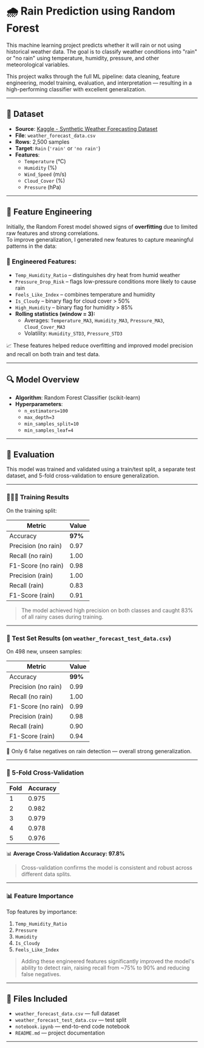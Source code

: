# 🌧️ Rain Prediction using Random Forest

This machine learning project predicts whether it will rain or not using historical weather data. The goal is to classify weather conditions into "rain" or "no rain" using temperature, humidity, pressure, and other meteorological variables.

This project walks through the full ML pipeline: data cleaning, feature engineering, model training, evaluation, and interpretation — resulting in a high-performing classifier with excellent generalization.

---

## 📁 Dataset

- **Source**: [Kaggle - Synthetic Weather Forecasting Dataset](https://www.kaggle.com/)
- **File**: `weather_forecast_data.csv`
- **Rows**: 2,500 samples
- **Target**: `Rain` (`'rain'` or `'no rain'`)
- **Features**:
  - `Temperature` (°C)
  - `Humidity` (%)
  - `Wind_Speed` (m/s)
  - `Cloud_Cover` (%)
  - `Pressure` (hPa)

---

## 🧠 Feature Engineering

Initially, the Random Forest model showed signs of **overfitting** due to limited raw features and strong correlations.  
To improve generalization, I generated new features to capture meaningful patterns in the data:

### 🔨 Engineered Features:
- `Temp_Humidity_Ratio` – distinguishes dry heat from humid weather
- `Pressure_Drop_Risk` – flags low-pressure conditions more likely to cause rain
- `Feels_Like_Index` – combines temperature and humidity
- `Is_Cloudy` – binary flag for cloud cover > 50%
- `High_Humidity` – binary flag for humidity > 85%
- **Rolling statistics (window = 3):**
  - Averages: `Temperature_MA3`, `Humidity_MA3`, `Pressure_MA3`, `Cloud_Cover_MA3`
  - Volatility: `Humidity_STD3`, `Pressure_STD3`

📈 These features helped reduce overfitting and improved model precision and recall on both train and test data.

---

## 🔍 Model Overview

- **Algorithm**: Random Forest Classifier (scikit-learn)
- **Hyperparameters**:
  - `n_estimators=100`
  - `max_depth=3`
  - `min_samples_split=10`
  - `min_samples_leaf=4`

---

## 🧪 Evaluation

This model was trained and validated using a train/test split, a separate test dataset, and 5-fold cross-validation to ensure generalization.

---

### 🏋🏽‍♂️ Training Results

On the training split:

| Metric         | Value |
|----------------|--------|
| Accuracy       | **97%**
| Precision (no rain) | 0.97 |
| Recall (no rain)    | 1.00 |
| F1-Score (no rain)  | 0.98 |
| Precision (rain)    | 1.00 |
| Recall (rain)       | 0.83 |
| F1-Score (rain)     | 0.91 |

> The model achieved high precision on both classes and caught 83% of all rainy cases during training.

---

### 🧾 Test Set Results (on `weather_forecast_test_data.csv`)

On 498 new, unseen samples:

| Metric         | Value |
|----------------|--------|
| Accuracy       | **99%**
| Precision (no rain) | 0.99 |
| Recall (no rain)    | 1.00 |
| F1-Score (no rain)  | 0.99 |
| Precision (rain)    | 0.98 |
| Recall (rain)       | 0.90 |
| F1-Score (rain)     | 0.94 |

📌 Only 6 false negatives on rain detection — overall strong generalization.

---

### 🔁 5-Fold Cross-Validation

| Fold | Accuracy |
|------|----------|
| 1    | 0.975    |
| 2    | 0.982    |
| 3    | 0.979    |
| 4    | 0.978    |
| 5    | 0.976    |

📊 **Average Cross-Validation Accuracy: 97.8%**

> Cross-validation confirms the model is consistent and robust across different data splits.

---

### 📊 Feature Importance

Top features by importance:
1. `Temp_Humidity_Ratio`
2. `Pressure`
3. `Humidity`
4. `Is_Cloudy`
5. `Feels_Like_Index`

> Adding these engineered features significantly improved the model's ability to detect rain, raising recall from ~75% to 90% and reducing false negatives.

---

## 📂 Files Included

- `weather_forecast_data.csv` — full dataset
- `weather_forecast_test_data.csv` — test split
- `notebook.ipynb` — end-to-end code notebook
- `README.md` — project documentation

---

